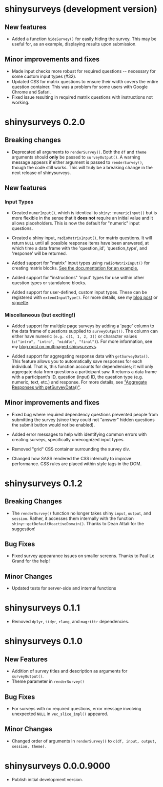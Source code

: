 # shinysurveys (development version)

## New features

- Added a function `hideSurvey()` for easily hiding the survey. This may be useful for, as an example, displaying results upon submission.

## Minor improvements and fixes

- Made input checks more robust for required questions -- necessary for some custom input types (#32).
- Updated CSS for matrix questions to ensure their width covers the entire question container. This was a problem for some users with Google Chrome and Safari.
- Fixed issue resulting in required matrix questions with instructions not working.

# shinysurveys 0.2.0

## Breaking changes

- Deprecated all arguments to `renderSurvey()`. Both the `df` and `theme` arguments should **only** be passed to `surveyOutput()`. A warning message appears if either argument is passed to `renderSurvey()`, though the code still works. This will truly be a breaking change in the next release of shinysurveys.

## New features

### Input Types

- Created `numerInput()`, which is identical to `shiny::numericInput()` but is more flexible in the sense that it **does not** require an initial value and it allows placeholders. This is now the default for "numeric" input questions.

- Created a shiny input, `radioMatrixInput()`, for matrix questions. It will return `NULL` until all possible response items have been answered, at which time a data frame with the 'question_id', 'question_type', and 'response' will be returned. 

- Added support for "matrix" input types using `radioMatrixInput()` for creating matrix blocks. [See the documentation for an example.](https://shinysurveys.jdtrat.com/articles/surveying-shinysurveys.html#matrix-input) 

- Added support for "instructions" 'input' types for use within other question types or standalone blocks.

- Added support for user-defined, custom input types. These can be registered with `extendInputType()`. For more details, see my [blog post](https://www.jdtrat.com/blog/extending-shinysurveys/) or [vignette](https://shinysurveys.jdtrat.com/articles/custom-input-extensions.html).

### Miscellaneous (but exciting!)

- Added support for multiple page surveys by adding a 'page' column to the data frame of questions supplied to `surveyOutput()`. The column can either have numeric `(e.g. c(1, 1, 2, 3))` or character values (`c("intro", "intro", "middle", "final")`). For more information, see my [blog post on multipaged shinysurveys](https://www.jdtrat.com/blog/multi-paged-shinysurvey/).

- Added support for aggregating response data with `getSurveyData()`. This feature allows you to automatically save responses for each individual. That is, this function accounts for dependencies; it will only aggregate data from questions a participant saw. It returns a data frame with a participant's ID, question (input) ID, the question type (e.g. numeric, text, etc.) and response. For more details, see ["Aggregate Responses with getSurveyData()"](https://shinysurveys.jdtrat.com/articles/get-survey-data.html).

## Minor improvements and fixes

- Fixed bug where required dependency questions prevented people from submitting the survey (since they could not "answer" hidden questions the submit button would not be enabled). 

- Added error messages to help with identifying common errors with creating surveys, specifically unrecognized input types.

- Removed "grid" CSS container surrounding the survey div. 

- Changed how SASS rendered the CSS internally to improve performance. CSS rules are placed within style tags in the DOM.

# shinysurveys 0.1.2

## Breaking Changes

-   The `renderSurvey()` function no longer takes shiny `input`, `output`, and `session`. Rather, it accesses them internally with the function `shiny::getDefaultReactiveDomain()`. Thanks to Dean Attali for the suggestion!

## Bug Fixes

-   Fixed survey appearance issues on smaller screens. Thanks to Paul Le Grand for the help!

## Minor Changes

-   Updated tests for server-side and internal functions

# shinysurveys 0.1.1

-   Removed `dplyr`, `tidyr`, `rlang`, and `magrittr` dependencies.

# shinysurveys 0.1.0

## New Features

-   Addition of survey titles and description as arguments for `surveyOutput()`.
-   Theme parameter in `renderSurvey()`

## Bug Fixes

-   For surveys with no required questions, error message involving unexpected `NULL` in `vec_slice_impl()` appeared.

## Minor Changes

-   Changed order of arguments in `renderSurvey()` to `c(df, input, output, session, theme)`.

# shinysurveys 0.0.0.9000

-   Publish initial development version.
